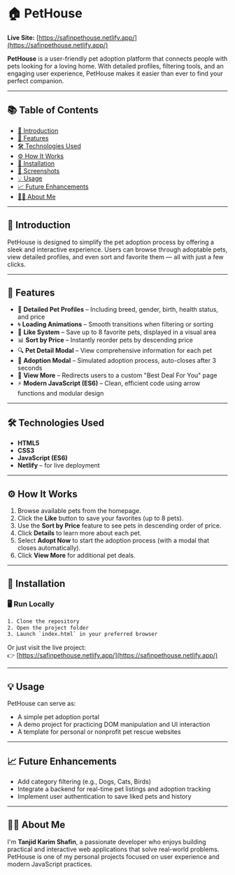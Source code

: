 # 🏠 PetHouse

**Live Site:** [https://safinpethouse.netlify.app/](https://safinpethouse.netlify.app/)

**PetHouse** is a user-friendly pet adoption platform that connects people with pets looking for a loving home. With detailed profiles, filtering tools, and an engaging user experience, PetHouse makes it easier than ever to find your perfect companion.

---

## 📚 Table of Contents

- [🌟 Introduction](#-introduction)
- [🚀 Features](#-features)
- [🛠️ Technologies Used](#-technologies-used)
- [⚙️ How It Works](#️-how-it-works)
- [🔧 Installation](#-installation)
- [📸 Screenshots](#-screenshots)
- [💡 Usage](#-usage)
- [📈 Future Enhancements](#-future-enhancements)
- [🧑‍💻 About Me](#-about-me)

---

## 🌟 Introduction

PetHouse is designed to simplify the pet adoption process by offering a sleek and interactive experience. Users can browse through adoptable pets, view detailed profiles, and even sort and favorite them — all with just a few clicks.

---

## 🚀 Features

- 🐾 **Detailed Pet Profiles** – Including breed, gender, birth, health status, and price
- 🌀 **Loading Animations** – Smooth transitions when filtering or sorting
- 💖 **Like System** – Save up to 8 favorite pets, displayed in a visual area
- 📊 **Sort by Price** – Instantly reorder pets by descending price
- 🔍 **Pet Detail Modal** – View comprehensive information for each pet
- 📝 **Adoption Modal** – Simulated adoption process, auto-closes after 3 seconds
- 🔗 **View More** – Redirects users to a custom "Best Deal For You" page
- ⚡ **Modern JavaScript (ES6)** – Clean, efficient code using arrow functions and modular design

---

## 🛠️ Technologies Used

- **HTML5**
- **CSS3**
- **JavaScript (ES6)**
- **Netlify** – for live deployment

---

## ⚙️ How It Works

1. Browse available pets from the homepage.
2. Click the **Like** button to save your favorites (up to 8 pets).
3. Use the **Sort by Price** feature to see pets in descending order of price.
4. Click **Details** to learn more about each pet.
5. Select **Adopt Now** to start the adoption process (with a modal that closes automatically).
6. Click **View More** for additional pet deals.

---

## 🔧 Installation

### 🖥️ Run Locally

```bash
1. Clone the repository
2. Open the project folder
3. Launch `index.html` in your preferred browser
```

Or just visit the live project:  
👉 [https://safinpethouse.netlify.app/](https://safinpethouse.netlify.app/)

---


## 💡 Usage

PetHouse can serve as:

- A simple pet adoption portal
- A demo project for practicing DOM manipulation and UI interaction
- A template for personal or nonprofit pet rescue websites

---

## 📈 Future Enhancements

- Add category filtering (e.g., Dogs, Cats, Birds)
- Integrate a backend for real-time pet listings and adoption tracking
- Implement user authentication to save liked pets and history

---

## 🧑‍💻 About Me

I'm **Tanjid Karim Shafin**, a passionate developer who enjoys building practical and interactive web applications that solve real-world problems. PetHouse is one of my personal projects focused on user experience and modern JavaScript practices.
